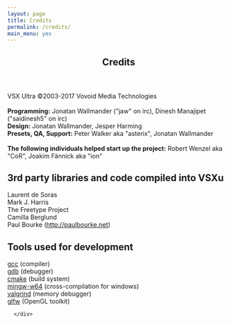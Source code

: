 ```yaml
---
layout: page
title: Credits
permalink: /credits/
main_menu: yes
---
```

<div id="main" class="alt">
    <section id="one">
        <div class="inner">
            <header class="major">
                <h1>
                    Credits
                </h1>
            </header>
  <p>
  VSX Ultra ©2003-2017 Vovoid Media Technologies<br>
  <br>
  <b>Programming:</b> Jonatan Wallmander ("jaw" on irc), Dinesh Manajipet ("saidinesh5" on irc)<br>
  <b>Design:</b> Jonatan Wallmander, Jesper Harming<br>
  <b>Presets, QA, Support:</b> Peter Walker aka "asterix", Jonatan Wallmander<br>
  <br>
  <b>The following individuals helped start up the project:</b> Robert Wenzel aka "CoR", Joakim Fännick aka "ion"<br>
  </p>
  <h2>3rd party libraries and code compiled into VSXu</h2>
  <p>
    Laurent de Soras<br>
    Mark J. Harris<br>
    The Freetype Project<br>
    Camilla Berglund<br>
    Paul Bourke (<a href="http://paulbourke.net">http://paulbourke.net</a>)
  </p>
  <h2>Tools used for development</h2>
  <p>
    <a href="http://gcc.gnu.org">gcc</a> (compiler)<br>
    <a href="http://www.gnu.org/software/gdb/">gdb</a> (debugger)<br>
    <a href="http://www.cmake.org/">cmake</a> (build system)<br>
    <a href="http://mingw-w64.sourceforge.net/">mingw-w64</a> (cross-compilation for windows)<br>
    <a href="http://valgrind.org">valgrind</a> (memory debugger)<br>
    <a href="http://glfw.org">glfw</a> (OpenGL toolkit)<br>
  </p>
  </b>
  
  
  
      </div>
  </section>
</div>



